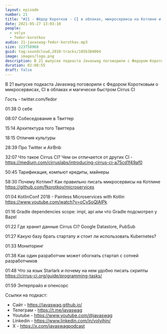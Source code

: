 ```yaml
---
layout: episode
number: 21
title: "#21 - Фёдор Коротков - CI в облаках, микросервисы на Котлине и магия Cirrus CI"
date: 2021-05-27 13:03:10
people:
  - volyx
  - fedor-korotkov
audio: 21-javaswag-fedor-korotkov.mp3
size: 123758968
guid: tag:soundcloud,2010:tracks/1056384004
image: images/logo.png
description: В 21 выпуске подкаста Javaswag поговорили с Федором Коротковым о микросервисах, CI в облаках и магически быстром Cirrus CI
duration: 02:08:55
draft: false
---
```


В 21 выпуске подкаста Javaswag поговорили с Федором Коротковым о микросервисах, CI в облаках и магически быстром Cirrus CI



Гость - twitter.com/fedor



01:38 О себе

08:07 Собеседование в Твиттер

15:14 Архитектура того Твиттера

18:15 Отличия культуры

28:39 Про Twitter и AirBnb

32:07 Что такое Cirrus CI? Чем он отличается от других CI - https://medium.com/cirruslabs/introducing-cirrus-ci-a75cd1f49af0

50:45 Тарификация, компьют кредиты, майнеры

58:30 Почему Котлин? Как правильно писать микросервисы на Котлине https://github.com/fkorotkov/microservices

01:04 KotlinConf 2018 - Painless Microservices with Kotlin https://www.youtube.com/watch?v=oCySoQlAlPk

01:16 Gradle dependencies scope: impl, api или что Gradle подсмотрел у Bazel 

01:22 Где хранит данные Cirrus CI? Google Datastore, PubSub

01:27 Какую базу брать стартапу и стоит ли использовать Kubernetes?

01:33 Мониторинг

01:38 Как один разработчик может обогнать стартап с сотней разработчиков

01:48 Что за язык Starlark и почему на нем удобно писать скрипты https://cirrus-ci.org/guide/programming-tasks/

01:59 Энтерпрайз и опенсорс

Ссылки на подкаст:

* Сайт -  https://javaswag.github.io/
* Телеграм - https://t.me/javaswag
* Youtube - https://www.youtube.com/@javaswag
* Linkedin - https://www.linkedin.com/in/volyihin/
* X - https://x.com/javaswagpodcast